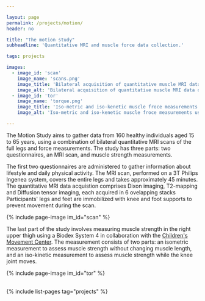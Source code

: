 ```yaml
---

layout: page
permalink: /projects/motion/
header: no

title: "The motion study"
subheadline: 'Quantitative MRI and muscle force data collection.'

tags: projects

images:
  - image_id: 'scan'
    image_name: 'scans.png'
    image_title: 'Bilateral acquisition of quantitative muscle MRI data'
    image_alt: 'Bilateral acquisition of quantitative muscle MRI data of the whole leg' 
  - image_id: 'tor'
    image_name: 'torque.png'
    image_title: 'Iso-metric and iso-kenetic muscle froce measurements'
    image_alt: 'Iso-metric and iso-kenetic muscle froce measurements using the biodex system 4' 

---
```


The Motion Study aims to gather data from 160 healthy individuals aged 15 to 65 years, using a combination of bilateral quantitative MRI scans of the full legs and force measurements. The study has three parts: two questionnaires, an MRI scan, and muscle strength measurements.

The first two questionnaires are administered to gather information about lifestyle and daily physical activity. The MRI scan, performed on a 3T Philips Ingenea system, covers the entire legs and takes approximately 45 minutes. The quantitative MRI data acquistion comprises Dixon imaging, T2-mapping and Diffusion tensor imaging, each acquired in 6 ovelapping stacks Participants' legs and feet are immobilized with knee and foot supports to prevent movement during the scan.

{% include page-image im_id="scan" %}

The last part of the study involves measuring muscle strength in the right upper thigh using a Biodex System 4 in collaboration with the [Children's Movement Center](https://www.hetwkz.nl/nl/centrum/kinderbewegingscentrum). The measurement consists of two parts: an isometric measurement to assess muscle strength without changing muscle length, and an iso-kinetic measurement to assess muscle strength while the knee joint moves.

{% include page-image im_id="tor" %}

<br>
{% include list-pages tag="projects" %}